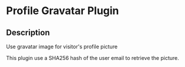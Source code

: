 # Profile Gravatar Plugin

## Description

Use gravatar image for visitor's profile picture

This plugin use a SHA256 hash of the user email to retrieve the picture.
